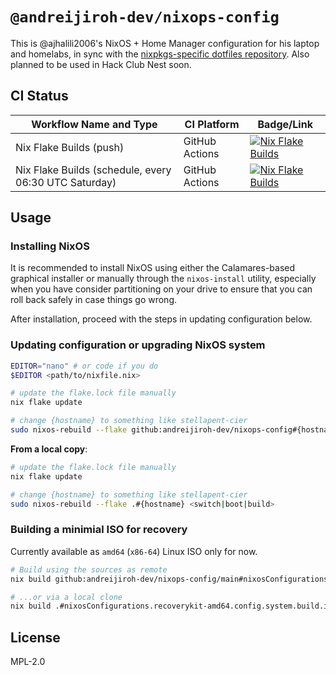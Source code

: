 # `@andreijiroh-dev/nixops-config`

This is @ajhalili2006's NixOS + Home Manager configuration for his laptop
and homelabs, in sync with the [nixpkgs-specific dotfiles repository].
Also planned to be used in Hack Club Nest soon.

[nixpkgs-specific dotfiles repository]: https://github.com/andreijiroh-dev/dotfiles/tree/nixpkgs

## CI Status

| Workflow Name and Type | CI Platform | Badge/Link |
| --- | --- | --- |
| Nix Flake Builds (push) | GitHub Actions | [![Nix Flake Builds](https://github.com/andreijiroh-dev/nixops-config/actions/workflows/update-flakes.yml/badge.svg)](https://github.com/andreijiroh-dev/nixops-config/actions/workflows/update-flakes.yml) |
| Nix Flake Builds (schedule, every 06:30 UTC Saturday) | GitHub Actions | [![Nix Flake Builds](https://github.com/andreijiroh-dev/nixops-config/actions/workflows/update-flakes.yml/badge.svg?event=schedule)](https://github.com/andreijiroh-dev/nixops-config/actions/workflows/update-flakes.yml) |

## Usage

### Installing NixOS

It is recommended to install NixOS using either the Calamares-based graphical
installer or manually through the `nixos-install` utility, especially
when you have consider partitioning on your drive to ensure that you can roll back
safely in case things go wrong.

After installation, proceed with the steps in updating configuration below.

### Updating configuration or upgrading NixOS system

```bash
EDITOR="nano" # or code if you do
$EDITOR <path/to/nixfile.nix>

# update the flake.lock file manually
nix flake update

# change {hostname} to something like stellapent-cier
sudo nixos-rebuild --flake github:andreijiroh-dev/nixops-config#{hostname} <switch|boot|build>
```

**From a local copy**:

```bash
# update the flake.lock file manually
nix flake update

# change {hostname} to something like stellapent-cier
sudo nixos-rebuild --flake .#{hostname} <switch|boot|build>
```

### Building a minimial ISO for recovery

Currently available as `amd64` (`x86-64`) Linux ISO only for now.

```bash
# Build using the sources as remote
nix build github:andreijiroh-dev/nixops-config/main#nixosConfigurations.recoverykit-amd64.config.system.build.isoImage

# ...or via a local clone
nix build .#nixosConfigurations.recoverykit-amd64.config.system.build.isoImage
```

## License

MPL-2.0
